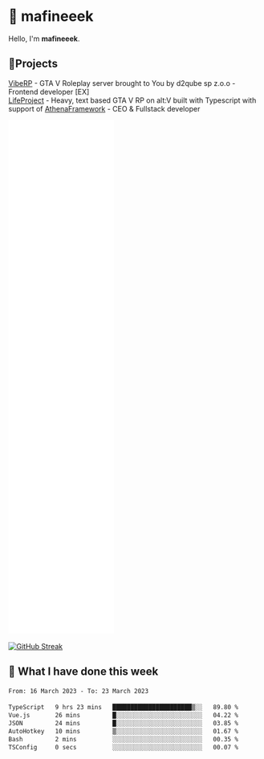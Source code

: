 # 👋 mafineeek
Hello, I'm **mafineeek**.

## 📝Projects

[VibeRP](https://v-rp.pl) - GTA V Roleplay server brought to You by d2qube sp z.o.o - Frontend developer [EX]
<br>
[LifeProject](https://github.com/LifeProject-Roleplay/) - Heavy, text based GTA V RP on alt:V built with Typescript with support of [AthenaFramework](https://github.com/Athena-Roleplay-Framework/) - CEO & Fullstack developer

![](./github-metrics.svg)

[![GitHub Streak](https://streak-stats.demolab.com/?user=mafineeek)](https://git.io/streak-stats)

## 📰 What I have done this week
<!--START_SECTION:waka-->

```text
From: 16 March 2023 - To: 23 March 2023

TypeScript   9 hrs 23 mins   ██████████████████████▒░░   89.80 %
Vue.js       26 mins         █░░░░░░░░░░░░░░░░░░░░░░░░   04.22 %
JSON         24 mins         █░░░░░░░░░░░░░░░░░░░░░░░░   03.85 %
AutoHotkey   10 mins         ▒░░░░░░░░░░░░░░░░░░░░░░░░   01.67 %
Bash         2 mins          ░░░░░░░░░░░░░░░░░░░░░░░░░   00.35 %
TSConfig     0 secs          ░░░░░░░░░░░░░░░░░░░░░░░░░   00.07 %
```

<!--END_SECTION:waka-->
